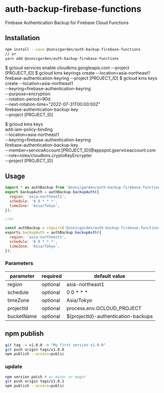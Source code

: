 # auth-backup-firebase-functions

Firebase Authentication Backup for Firebase Cloud Functions

## Installation

```sh
npm install --save @sonicgarden/auth-backup-firebase-functions
// or
yarn add @sonicgarden/auth-backup-firebase-functions
```

$ gcloud services enable cloudkms.googleapis.com --project [PROJECT_ID]
$ gcloud kms keyrings create --location=asia-northeast1 firebase-authentication-keyring --project [PROJECT_ID]
$ gcloud kms keys create --location=asia-northeast1 \
  --keyring=firebase-authentication-keyring \
  --purpose=encryption \
  --rotation-period=90d \
  --next-rotation-time="2022-07-31T00:00:00Z" \
  firebase-authentication-backup-key \
  --project [PROJECT_ID]

$ gcloud kms keys \
  add-iam-policy-binding \
  --location=asia-northeast1 \
  --keyring=firebase-authentication-keyring \
  firebase-authentication-backup-key \
  --member=serviceAccount:[PROJECT_ID]@appspot.gserviceaccount.com \
  --role=roles/cloudkms.cryptoKeyEncrypter \
  --project [PROJECT_ID]

## Usage

```js
import * as authBackup from '@sonicgarden/auth-backup-firebase-functions';
export backupAuth = authBackup.backupAuth({
  region: 'asia-northeast1',
  schedule: '0 0 * * *',
  timeZone: 'Asia/Tokyo',
});

//or

const authBackup = require('@sonicgarden/auth-backup-firebase-functions');
exports.backupAuth = authBackup.backupAuth({
  region: 'asia-northeast1',
  schedule: '0 0 * * *',
  timeZone: 'Asia/Tokyo',
});
```

### Parameters

| parameter  | required | default value                       |
| ---------- | -------- | ------------------------------      |
| region     | optional | asia-northeast1                     |
| schedule   | optional | 0 0 \* \* \*                        |
| timeZone   | optional | Asia/Tokyo                          |
| projectId  | optional | process.env.GCLOUD_PROJECT          |
| bucketName | optional | ${projectId}-authentication-backups |

## npm publish

```sh
git tag -a v1.0.0 -m "My first version v1.0.0"
git push origin tags/v1.0.0
npm publish --access=public
```

### update

```sh
npm version patch # or minor or magor
git push origin tags/v1.0.1
npm publish --access=public
```
